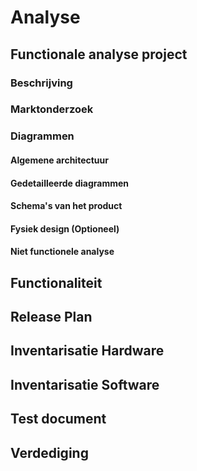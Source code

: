 # Analyse

## Functionale analyse project 

### Beschrijving

### Marktonderzoek 

### Diagrammen

#### Algemene architectuur

#### Gedetailleerde diagrammen

#### Schema's van het product

#### Fysiek design (Optioneel)

#### Niet functionele analyse 

## Functionaliteit

## Release Plan 

## Inventarisatie Hardware

## Inventarisatie Software 

## Test document

## Verdediging
